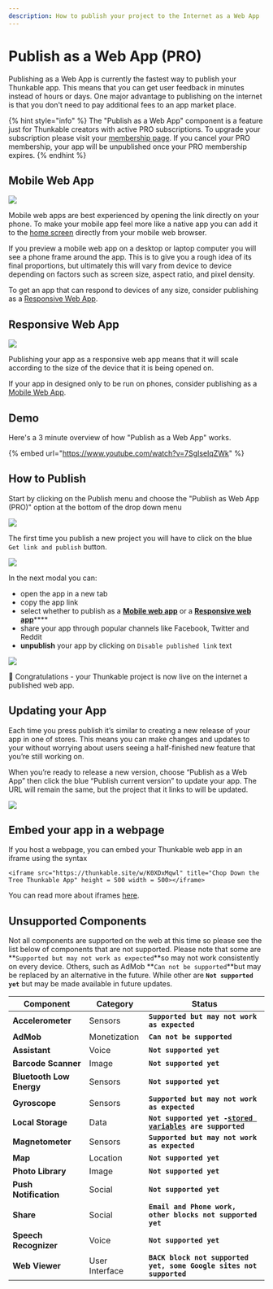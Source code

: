 ```yaml
---
description: How to publish your project to the Internet as a Web App
---
```


# Publish as a Web App (PRO)

Publishing as a Web App is currently the fastest way to publish your Thunkable app. This means that you can get user feedback in minutes instead of hours or days. One major advantage to publishing on the internet is that you don't need to pay additional fees to an app market place.&#x20;

{% hint style="info" %}
The "Publish as a Web App" component is a feature just for Thunkable creators with active PRO subscriptions. To upgrade your subscription please visit your [membership page](https://x.thunkable.com/account/membership). If you cancel your PRO membership, your app will be unpublished once your PRO membership expires.
{% endhint %}

## Mobile Web App

![](.gitbook/assets/mobile\_web\_app.png)

Mobile web apps are best experienced by opening the link directly on your phone. To make your mobile app feel more like a native app you can add it to the [home screen](https://intercom.help/thunkable/en/articles/3828958-add-to-home-screen) directly from your mobile web browser.

If you preview a mobile web app on a desktop or laptop computer you will see a phone frame around the app. This is to give you a rough idea of its final proportions, but ultimately this will vary from device to device depending on factors such as screen size, aspect ratio, and pixel density.

To get an app that can respond to devices of any size, consider publishing as a [Responsive Web App](publish-as-a-web-app-pro.md#responsive-web-app).

## Responsive Web App

![](.gitbook/assets/responsive\_web\_app.png)

Publishing your app as a responsive web app means that it will scale according to the size of the device that it is being opened on.&#x20;

If your app in designed only to be run on phones, consider publishing as a [Mobile Web App](publish-as-a-web-app-pro.md#mobile-web-app).

## Demo

Here's a 3 minute overview of how "Publish as a Web App" works.

{% embed url="https://www.youtube.com/watch?v=7SgIseIqZWk" %}

## How to Publish

Start by clicking on the Publish menu and choose the "Publish as Web App (PRO)" option at the bottom of the drop down menu

![](.gitbook/assets/publish-as-web-app.png)

The first time you publish a new project you will have to click on the blue `Get link and publish` button.

![](.gitbook/assets/03\_get\_link\_large-1.png)

In the next modal you can:

* open the app in a new tab
* copy the app link
* select whether to publish as a [**Mobile web app**](publish-as-a-web-app-pro.md#mobile-web-app) or a [**Responsive web app**](publish-as-a-web-app-pro.md#responsive-web-app)****
* share your app through popular channels like Facebook, Twitter and Reddit&#x20;
* **unpublish** your app by clicking on `Disable published link` text

![](<.gitbook/assets/publish-as-web-app (2).png>)

🎉 Congratulations - your Thunkable project is now live on the internet a published web app.

## Updating your App

Each time you press publish it’s similar to creating a new release of your app in one of stores. This means you can make changes and updates to your  without worrying about users seeing a half-finished new feature that you’re still working on.

When you’re ready to release a new version, choose “Publish as a Web App” then click the blue “Publish current version” to update your app. The URL will remain the same, but the project that it links to will be updated.

![](.gitbook/assets/frame-2.png)

## Embed your app in a webpage

If you host a webpage, you can embed your Thunkable web app in an iframe using the syntax

`<iframe src="https://thunkable.site/w/K0XDxMqwl" title="Chop Down the Tree Thunkable App" height = 500 width = 500></iframe>`

You can read more about iframes [here](https://www.w3schools.com/tags/tag\_iframe.ASP).

## Unsupported Components&#x20;

Not all components are supported on the web at this time so please see the list below of components that are not supported. Please note that some are **`Supported but may not work as expected`**so may not work consistently on every device. Others, such as AdMob **`Can not be supported`**but may be replaced by an alternative in the future. While other are  **`Not supported yet`** but may be made available in future updates.

| Component                | Category       | Status                                                                                               |
| ------------------------ | -------------- | ---------------------------------------------------------------------------------------------------- |
| **Accelerometer**        | Sensors        | **`Supported but may not work as expected`**                                                         |
| **AdMob**                | Monetization   | **`Can not be supported`**                                                                           |
| **Assistant**            | Voice          | **`Not supported yet`**                                                                              |
| **Barcode Scanner**      | Image          | **`Not supported yet`**                                                                              |
| **Bluetooth Low Energy** | Sensors        | **`Not supported yet`**                                                                              |
| **Gyroscope**            | Sensors        | **`Supported but may not work as expected`**                                                         |
| **Local Storage**        | Data           | **`Not supported yet -`**[**`stored variables`**](variables.md#stored-variables)**` are supported`** |
| **Magnetometer**         | Sensors        | **`Supported but may not work as expected`**                                                         |
| **Map**                  | Location       | **`Not supported yet`**                                                                              |
| **Photo Library**        | Image          | **`Not supported yet`**                                                                              |
| **Push Notification**    | Social         | **`Not supported yet`**                                                                              |
| **Share**                | Social         | **`Email and Phone work, other blocks not supported yet`**                                           |
| **Speech Recognizer**    | Voice          | **`Not supported yet`**                                                                              |
| **Web Viewer**           | User Interface | **`BACK block not supported yet, some Google sites not supported`**                                  |
